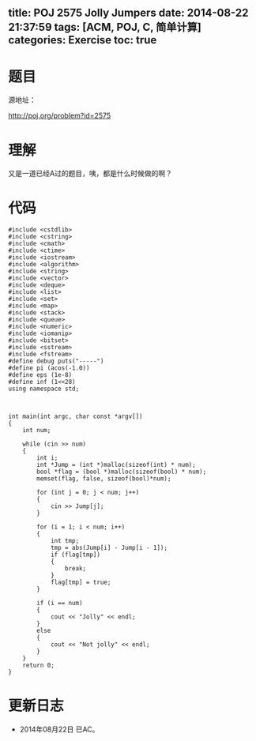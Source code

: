 title: POJ 2575 Jolly Jumpers
date: 2014-08-22 21:37:59
tags: [ACM, POJ, C, 简单计算]
categories: Exercise
toc: true
---
# 题目
源地址：

http://poj.org/problem?id=2575

# 理解
又是一道已经A过的题目，咦，都是什么时候做的啊？

<!-- more -->

# 代码
```#include <cstdio>
#include <cstdlib>
#include <cstring>
#include <cmath>
#include <ctime>
#include <iostream>
#include <algorithm>
#include <string>
#include <vector>
#include <deque>
#include <list>
#include <set>
#include <map>
#include <stack>
#include <queue>
#include <numeric>
#include <iomanip>
#include <bitset>
#include <sstream>
#include <fstream>
#define debug puts("-----")
#define pi (acos(-1.0))
#define eps (1e-8)
#define inf (1<<28)
using namespace std;



int main(int argc, char const *argv[])
{
    int num;

    while (cin >> num)
    {
        int i;
        int *Jump = (int *)malloc(sizeof(int) * num);
        bool *flag = (bool *)malloc(sizeof(bool) * num);
        memset(flag, false, sizeof(bool)*num);

        for (int j = 0; j < num; j++)
        {
            cin >> Jump[j];
        }

        for (i = 1; i < num; i++)
        {
            int tmp;
            tmp = abs(Jump[i] - Jump[i - 1]);
            if (flag[tmp])
            {
                break;
            }
            flag[tmp] = true;
        }

        if (i == num)
        {
            cout << "Jolly" << endl;
        }
        else
        {
            cout << "Not jolly" << endl;
        }
    }
    return 0;
}
```
# 更新日志
- 2014年08月22日 已AC。